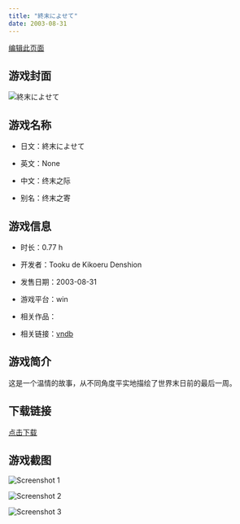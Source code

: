 ```yaml
---
title: "終末によせて"
date: 2003-08-31
---
```

[编辑此页面](https://github.com/ACG-3/ADV3-source/blob/main/source/_posts/games/%E7%B5%82%E6%9C%AB%E3%81%AB%E3%82%88%E3%81%9B%E3%81%A6.md)

## 游戏封面

![終末によせて](https%3A//pan.timero.xyz/onedrive/img_lib_001/%E7%B5%82%E6%9C%AB%E3%81%AB%E3%82%88%E3%81%9B%E3%81%A6_cover.avif)


## 游戏名称

- 日文：終末によせて
- 英文：None
- 中文：终末之际

- 别名：终末之寄


## 游戏信息

- 时长：0.77 h
- 开发者：Tooku de Kikoeru Denshion
- 发售日期：2003-08-31
- 游戏平台：win
- 相关作品：

- 相关链接：[vndb](https://vndb.org/v24386)


## 游戏简介

这是一个温情的故事，从不同角度平实地描绘了世界末日前的最后一周。




## 下载链接

[点击下载](https://pan.timero.xyz/onedrive/adv_lib_001/%E7%B5%82%E6%9C%AB%E3%81%AB%E3%82%88%E3%81%9B%E3%81%A6)


## 游戏截图


![Screenshot 1](https%3A//pan.timero.xyz/onedrive/img_lib_001/%E7%B5%82%E6%9C%AB%E3%81%AB%E3%82%88%E3%81%9B%E3%81%A6_Screenshot_1.avif)

![Screenshot 2](https%3A//pan.timero.xyz/onedrive/img_lib_001/%E7%B5%82%E6%9C%AB%E3%81%AB%E3%82%88%E3%81%9B%E3%81%A6_Screenshot_2.avif)

![Screenshot 3](https%3A//pan.timero.xyz/onedrive/img_lib_001/%E7%B5%82%E6%9C%AB%E3%81%AB%E3%82%88%E3%81%9B%E3%81%A6_Screenshot_3.avif)

